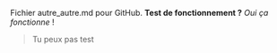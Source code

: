 Fichier autre_autre.md pour GitHub.
**Test de fonctionnement ?** _Oui ça fonctionne_ !
> Tu peux pas test
